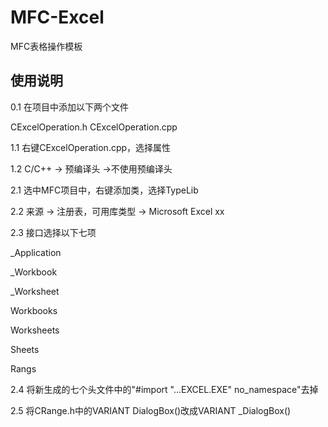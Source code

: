 # MFC-Excel
MFC表格操作模板

## 使用说明

0.1 在项目中添加以下两个文件

CExcelOperation.h
CExcelOperation.cpp

1.1 右键CExcelOperation.cpp，选择属性

1.2 C/C++ -> 预编译头 ->不使用预编译头

2.1 选中MFC项目中，右键添加类，选择TypeLib  

2.2 来源 -> 注册表，可用库类型 -> Microsoft Excel xx

2.3 接口选择以下七项

_Application

_Workbook

_Worksheet

Workbooks

Worksheets

Sheets

Rangs

2.4 将新生成的七个头文件中的"#import "...EXCEL.EXE" no_namespace"去掉

2.5 将CRange.h中的VARIANT DialogBox()改成VARIANT _DialogBox()
